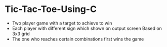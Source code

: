 # Tic-Tac-Toe-Using-C

* Two player game with a target to achieve to win
* Each player with different sign which shown on output screen
Based on 3x3 grid
* The one who reaches certain combinations first wins the game
